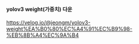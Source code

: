 #### yolov3 weight(가중치) 다운 
https://velog.io/@jeongm/yolov3-weight%EA%B0%80%EC%A4%91%EC%B9%98-%EB%8B%A4%EC%9A%B4

